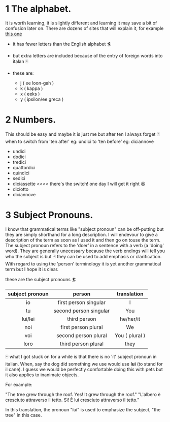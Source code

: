 # 1   The alphabet.  
It is worth learning, it is slightly different and learning it may save a bit of confusion later on. There are dozens of sites that will explain it, for example [this one](https://www.berlitz.com/blog/italian-alphabet) 
* it has fewer letters than the English alphabet 🏄
* but extra letters are included because of the entry of foreign words into italan 🃏
 * these are:
 
   - j ( ee loon-gah )
   - k ( kappa )
   - x ( eeks )
   - y ( ipsilon/ee greca )

# 2  Numbers.
This should be easy and maybe it is just me but after ten I always forget 🃏 when to switch from 'ten after' eg: undici to 'ten before' eg: diciannove


  - undici
  - dodici
  - tredici
  - quattordici
  - quindici
  - sedici
  - diciassette  <<<< there's the switch! one day I will get it right 😆
  - diciotto
  - diciannove

# 3  Subject Pronouns.
I know that grammatical terms like "subject pronoun" can be off-putting but they are simply shorthand for a long description.  I will endevour to give a description of the term as soon as I used it and then go on touse the term.  The subject pronoun refers to the 'doer' in a sentence with a verb (a 'doing' word).  They are generally unecessary because the verb endings will tell you who the subject is but 🃏 they can be used to add emphasis or clarification. With regard to using the 'person' terminology it is yet another grammatical term but I hope it is clear.

these are the subject pronouns 🏄

| subject pronoun | person | translation |
|:-:|:-:|:-:|
|io| first person singular | I |
|tu | second person singular |You|
|lui/lei| third person |he/her/it |
|noi | first person plural | We |
|voi | second person plural | You ( plural )|
|loro | third person plural |they|

🃏 what I got stuck on for a while is that there is no 'it' subject pronoun in italian. When, say the dog did something we use would use **lui** (to stand for il cane). I guess we would be perfectly comfortable doing this with pets but it also applies to inanimate objects. 

For example:

"The tree grew through the roof. Yes! It grew through the roof."
"L'albero è cresciuto attraverso il tetto. Sì! È lui cresciuto attraverso il tetto."

In this translation, the pronoun "lui" is used to emphasize the subject, "the tree" in this case.
